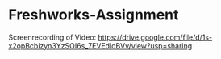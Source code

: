 # Freshworks-Assignment

Screenrecording of Video: https://drive.google.com/file/d/1s-x2opBcbizyn3YzSOI6s_7EVEdioBVv/view?usp=sharing
